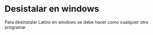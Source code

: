 # Desistalar en windows

Para desinstalar Latino en windows se debe hacer como cualquier otro programar

